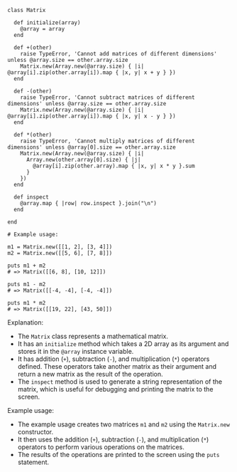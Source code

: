 ```
class Matrix

  def initialize(array)
    @array = array
  end

  def +(other)
    raise TypeError, 'Cannot add matrices of different dimensions' unless @array.size == other.array.size
    Matrix.new(Array.new(@array.size) { |i| @array[i].zip(other.array[i]).map { |x, y| x + y } })
  end

  def -(other)
    raise TypeError, 'Cannot subtract matrices of different dimensions' unless @array.size == other.array.size
    Matrix.new(Array.new(@array.size) { |i| @array[i].zip(other.array[i]).map { |x, y| x - y } })
  end

  def *(other)
    raise TypeError, 'Cannot multiply matrices of different dimensions' unless @array[0].size == other.array.size
    Matrix.new(Array.new(@array.size) { |i|
      Array.new(other.array[0].size) { |j|
        @array[i].zip(other.array).map { |x, y| x * y }.sum
      }
    })
  end

  def inspect
    @array.map { |row| row.inspect }.join("\n")
  end

end

# Example usage:

m1 = Matrix.new([[1, 2], [3, 4]])
m2 = Matrix.new([[5, 6], [7, 8]])

puts m1 + m2
# => Matrix([[6, 8], [10, 12]])

puts m1 - m2
# => Matrix([[-4, -4], [-4, -4]])

puts m1 * m2
# => Matrix([[19, 22], [43, 50]])
```

Explanation:

* The `Matrix` class represents a mathematical matrix.
* It has an `initialize` method which takes a 2D array as its argument and stores it in the `@array` instance variable.
* It has addition (`+`), subtraction (`-`), and multiplication (`*`) operators defined. These operators take another matrix as their argument and return a new matrix as the result of the operation.
* The `inspect` method is used to generate a string representation of the matrix, which is useful for debugging and printing the matrix to the screen.

Example usage:

* The example usage creates two matrices `m1` and `m2` using the `Matrix.new` constructor.
* It then uses the addition (`+`), subtraction (`-`), and multiplication (`*`) operators to perform various operations on the matrices.
* The results of the operations are printed to the screen using the `puts` statement.